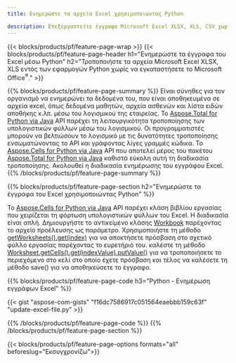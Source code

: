 ```yaml
---
title: Ενημερώστε τα αρχεία Excel χρησιμοποιώντας Python 

description: Επεξεργαστείτε έγγραφα Microsoft Excel XLSX, XLS, CSV χωρίς να εγκαταστήσετε το Microsoft Office σε εφαρμογές Python
---
```


{{< blocks/products/pf/feature-page-wrap >}}
{{< blocks/products/pf/feature-page-header h1="Ενημερώστε τα έγγραφα του Excel μέσω Python" h2="Τροποποιήστε τα αρχεία Microsoft Excel XLSX, XLS εντός των εφαρμογών Python χωρίς να εγκαταστήσετε το Microsoft Office<sup>&reg;</sup>." >}}

{{% blocks/products/pf/feature-page-summary %}}
Είναι σύνηθες για τον οργανισμό να ενημερώνει τα δεδομένα του, που είναι αποθηκευμένα σε αρχεία excel, όπως δεδομένα μαθητών, αρχεία ασθενών και λίστα ειδών αποθήκης κ.λπ. μέσω του λογισμικού της εταιρείας. Το [Aspose.Total for Python via Java](https://products.aspose.com/total/python-java/) API παρέχει τη λειτουργικότητα τροποποίησης των υπολογιστικών φύλλων μέσω του λογισμικού. Οι προγραμματιστές μπορούν να βελτιώσουν το λογισμικό με τις δυνατότητες τροποποίησης ενσωματώνοντας το API και γράφοντας λίγες γραμμές κώδικα. Το [Aspose.Cells for Python via Java](https://products.aspose.com/cells/python-java/) API που αποτελεί μέρος του πακέτου [Aspose.Total for Python via Java](https://products.aspose.com/total/python-java/) καθιστά εύκολη αυτή τη διαδικασία τροποποίησης. Ακολουθεί η διαδικασία ενημέρωσης του εγγράφου Excel.
{{% /blocks/products/pf/feature-page-summary  %}}

{{% blocks/products/pf/feature-page-section  h2="Ενημερώστε τα έγγραφα του Excel χρησιμοποιώντας Python" %}}

Το [Aspose.Cells for Python via Java](https://products.aspose.com/cells/python-java/) API παρέχει κλάση βιβλίου εργασίας που χειρίζεται τη φόρτωση υπολογιστικών φύλλων του Excel. Η διαδικασία είναι απλή. Δημιουργήστε το αντικείμενο κλάσης [Workbook](https://reference.aspose.com/cells/python-java/asposecells.api/Workbook) παρέχοντας το αρχείο προέλευσης ως παράμετρο. Χρησιμοποιήστε τη μέθοδο [getWorksheets().get(index)](https://reference.aspose.com/cells/python/asposecells.api/workbook#Worksheets) για να αποκτήσετε πρόσβαση στο σχετικό φύλλο εργασίας παρέχοντας το ευρετήριό του. καλέστε τη μέθοδο [Worksheet.getCells().get(indexValue).putValue()](https://reference.aspose.com/cells/python/asposecells.api/worksheet#Cells) για να τροποποιήσετε το περιεχόμενο στο κελί στο οποίο έχετε πρόσβαση και τέλος να καλέσετε τη μέθοδο save() για να αποθηκεύσετε το έγγραφο.

{{% blocks/products/pf/feature-page-code h3="Python - Ενημέρωση εγγράφων Excel" %}}

{{< gist "aspose-com-gists" "f16dc7586917c051564eaebbb159c63f" "update-excel-file.py" >}}

{{% /blocks/products/pf/feature-page-code  %}}
{{% /blocks/products/pf/feature-page-section %}}

{{< blocks/products/pf/feature-page-options formats="all" beforeslug="Εκσυγχρονίζω">}}